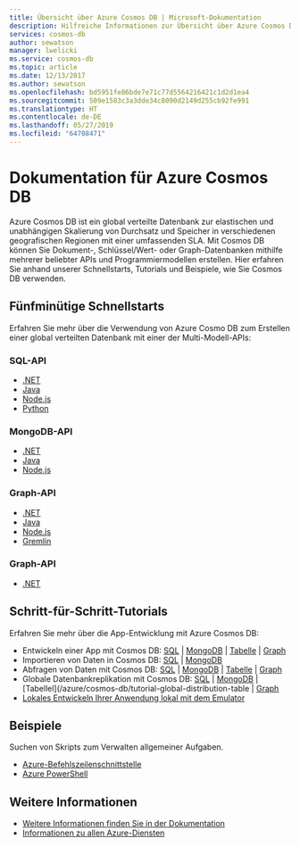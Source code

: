 ```yaml
---
title: Übersicht über Azure Cosmos DB | Microsoft-Dokumentation
description: Hilfreiche Informationen zur Übersicht über Azure Cosmos DB im Azure-Portal
services: cosmos-db
author: sewatson
manager: lwelicki
ms.service: cosmos-db
ms.topic: article
ms.date: 12/13/2017
ms.author: sewatson
ms.openlocfilehash: bd5951fe86bde7e71c77d5564216421c1d2d1ea4
ms.sourcegitcommit: 509e1583c3a3dde34c8090d2149d255cb92fe991
ms.translationtype: HT
ms.contentlocale: de-DE
ms.lasthandoff: 05/27/2019
ms.locfileid: "64708471"
---
```

# <a name="azure-cosmos-db-documentation"></a>Dokumentation für Azure Cosmos DB

Azure Cosmos DB ist ein global verteilte Datenbank zur elastischen und unabhängigen Skalierung von Durchsatz und Speicher in verschiedenen geografischen Regionen mit einer umfassenden SLA. Mit Cosmos DB können Sie Dokument-, Schlüssel/Wert- oder Graph-Datenbanken mithilfe mehrerer beliebter APIs und Programmiermodellen erstellen. Hier erfahren Sie anhand unserer Schnellstarts, Tutorials und Beispiele, wie Sie Cosmos DB verwenden.

## <a name="5-minute-quickstarts"></a>Fünfminütige Schnellstarts

Erfahren Sie mehr über die Verwendung von Azure Cosmo DB zum Erstellen einer global verteilten Datenbank mit einer der Multi-Modell-APIs:

### <a name="sql-api"></a>SQL-API

- [.NET](/azure/cosmos-db/create-sql-api-dotnet)
- [Java](/azure/cosmos-db/create-sql-api-java)
- [Node.js](/azure/cosmos-db/create-sql-api-nodejs)
- [Python](/azure/cosmos-db/create-sql-api-python)

### <a name="mongodb-api"></a>MongoDB-API

- [.NET](/azure/cosmos-db/create-mongodb-dotnet)
- [Java](/azure/cosmos-db/create-mongodb-java)
- [Node.js](/azure/cosmos-db/create-mongodb-nodejs)

### <a name="graph-api"></a>Graph-API

- [.NET](/azure/cosmos-db/create-graph-dotnet)
- [Java](/azure/cosmos-db/create-graph-java)
- [Node.js](/azure/cosmos-db/create-graph-nodejs)
- [Gremlin](/azure/cosmos-db/create-graph-gremlin-console)

### <a name="graph-api"></a>Graph-API

- [.NET](/azure/cosmos-db/create-table-dotnet)

## <a name="step-by-step-tutorials"></a>Schritt-für-Schritt-Tutorials

Erfahren Sie mehr über die App-Entwicklung mit Azure Cosmos DB:

- Entwickeln einer App mit Cosmos DB: [SQL](/azure/cosmos-db/tutorial-develop-sql-api-dotnet) | [MongoDB](/azure/cosmos-db/tutorial-develop-mongodb-nodejs) | [Tabelle](/azure/cosmos-db/tutorial-develop-table-dotnet) | [Graph](/azure/cosmos-db/tutorial-develop-graph-dotnet)
- Importieren von Daten in Cosmos DB: [SQL](/azure/cosmos-db/sql-api-import-data) | [MongoDB](/azure/cosmos-db/mongodb-migrate) 
- Abfragen von Daten mit Cosmos DB: [SQL](/azure/cosmos-db/tutorial-query-sql-api) | [MongoDB](/azure/cosmos-db/tutorial-query-mongodb) | [Tabelle](/azure/cosmos-db/tutorial-query-table) | [Graph](/azure/cosmos-db/tutorial-query-graph)
- Globale Datenbankreplikation mit Cosmos DB: [SQL](/azure/cosmos-db/tutorial-global-distribution-sql-api) | [MongoDB](/azure/cosmos-db/tutorial-global-distribution-mongodb) | [Tabellel](/azure/cosmos-db/tutorial-global-distribution-table | [Graph](/azure/cosmos-db/tutorial-global-distribution-graph)
- [Lokales Entwickeln Ihrer Anwendung lokal mit dem Emulator](/azure/cosmos-db/local-emulator)

## <a name="samples"></a>Beispiele

Suchen von Skripts zum Verwalten allgemeiner Aufgaben.

- [Azure-Befehlszeilenschnittstelle](/azure/cosmos-db/cli-samples)
- [Azure PowerShell](/azure/cosmos-db/powershell-samples)

## <a name="more"></a>Weitere Informationen

- [Weitere Informationen finden Sie in der Dokumentation](/azure/cosmos-db/index)
- [Informationen zu allen Azure-Diensten](https://aka.ms/j3wr7y)